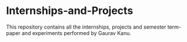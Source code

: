 # Internships-and-Projects
This repository contains all the internships, projects and semester term-paper and experiments performed by Gaurav Kanu.
